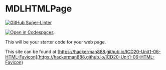 # MDLHTMLPage

[![GitHub Super-Linter](https://github.com/HackerMan888/ICD20-Unit1-06-HTML-Favicon/workflows/Lint%20Code%20Base/badge.svg)](https://github.com/marketplace/actions/super-linter)

[![Open in Codespaces](https://classroom.github.com/assets/launch-codespace-7f7980b617ed060a017424585567c406b6ee15c891e84e1186181d67ecf80aa0.svg)](https://classroom.github.com/open-in-codespaces?assignment_repo_id=11960784)

This will be your starter code for your web page.

This site can be found at [https://hackerman888.github.io/ICD20-Unit1-06-HTML-Favicon](https://hackerman888.github.io/ICD20-Unit1-06-HTML-Favicon)
